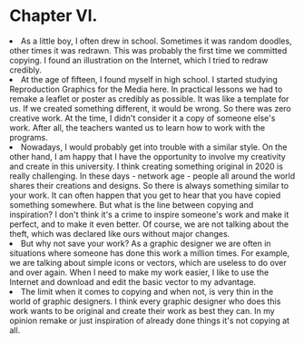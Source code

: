 <h1>Chapter VI.</h1>
<li> As a little boy, I often drew in school. Sometimes it was random doodles, other times it was redrawn. This was probably the first time we committed copying. I found an illustration on the Internet, which I tried to redraw credibly.</li>
<li> At the age of fifteen, I found myself in high school. I started studying Reproduction Graphics for the Media here. In practical lessons we had to remake a leaflet or poster as credibly as possible. It was like a template for us. If we created something different, it would be wrong. So there was zero creative work. At the time, I didn't consider it a copy of someone else's work. After all, the teachers wanted us to learn how to work with the programs. </li>
<li> Nowadays, I would probably get into trouble with a similar style. On the other hand, I am happy that I have the opportunity to involve my creativity and create in this university. I think creating something original in 2020 is really challenging. In these days - network age - people all around the world shares their creations and designs. So there is always something similar to your work. It can often happen that you get to hear that you have copied something somewhere. But what is the line between copying and inspiration? I don't think it's a crime to inspire someone's work and make it perfect, and to make it even better. Of course, we are not talking about the theft, which was declared like ours without major changes. </li>
<li>  But why not save your work? As a graphic designer we are often in situations where someone has done this work a million times. For example, we are talking about simple icons or vectors, which are useless to do over and over again. When I need to make my work easier, I like to use the Internet and download and edit the basic vector to my advantage. </li>
<li>  The limit when it comes to copying and when not, is very thin in the world of graphic designers. I think every graphic designer who does this work wants to be original and create their work as best they can. In my opinion remake or just inspiration of already done things it's not copying at all. </li>

